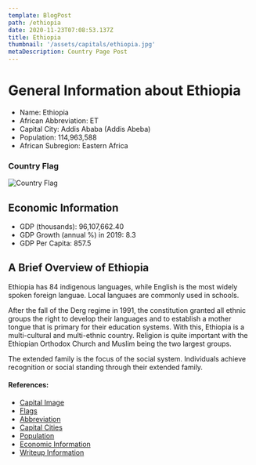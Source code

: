 ```yaml
---
template: BlogPost
path: /ethiopia
date: 2020-11-23T07:08:53.137Z
title: Ethiopia
thumbnail: '/assets/capitals/ethiopia.jpg'
metaDescription: Country Page Post
---
```


# General Information about Ethiopia

- Name: Ethiopia
- African Abbreviation: ET
- Capital City: Addis Ababa (Addis Abeba)
- Population: 114,963,588
- African Subregion: Eastern Africa

### Country Flag
![Country Flag](https://raw.githubusercontent.com/hjnilsson/country-flags/master/png1000px/et.png)

## Economic Information
 - GDP (thousands): 96,107,662.40
 - GDP Growth (annual %) in 2019: 8.3
 - GDP Per Capita: 857.5

## A Brief Overview of Ethiopia

Ethiopia has 84 indigenous languages, while English is the most widely spoken foreign languae. Local languaes are commonly used in schools.

After the fall of the Derg regime in 1991, the constitution granted all ethnic groups the right to develop their languages and to establish a mother tongue that is primary for their education systems. With this, Ethiopia is a multi-cultural and multi-ethnic country. Religion is quite important with the Ethiopian Orthodox Church and Muslim being the two largest groups.

The extended family is the focus of the social system. Individuals achieve recognition or social standing through their extended family.

#### References:
- [Capital Image](https://im-media.voltron.voanews.com/Drupal/01live-166/styles/sourced/s3/2019-04/8A77E9A0-6A9D-4C81-9775-1C82A7099CC1.jpg?itok=KusGy8-8)
- [Flags](https://github.com/hjnilsson/country-flags)
- [Abbreviation](https://planetarynames.wr.usgs.gov/Abbreviations)
- [Capital Cities](https://www.nationsonline.org/oneworld/capitals_africa.htm)
- [Population](https://www.worldometers.info/population/countries-in-africa-by-population/)
- [Economic Information](https://data.worldbank.org/)
- [Writeup Information](https://www.commisceo-global.com/resources/country-guides/ethiopia-guide)
